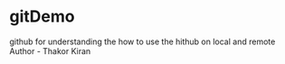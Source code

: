# gitDemo
github for understanding the how to use the hithub on local and remote
</br>
Author - Thakor Kiran
